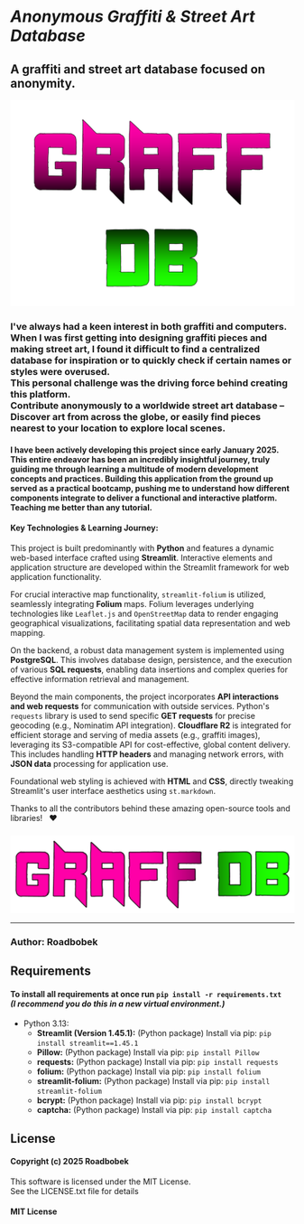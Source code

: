# *Anonymous Graffiti & Street Art Database*

## A graffiti and street art database focused on anonymity.

![GRAFF DB](assets/GRAFF_DB-SCALED-NO-BG-(1).png)

### I've always had a keen interest in both graffiti and computers. <br> When I was first getting into designing graffiti pieces and making street art, I found it difficult to find a centralized database for inspiration or to quickly check if certain names or styles were overused. <br> This personal challenge was the driving force behind creating this platform. <br> Contribute anonymously to a worldwide street art database – Discover art from across the globe, or easily find pieces nearest to your location to explore local scenes.

#### I have been actively developing this project since early January 2025. This entire endeavor has been an incredibly insightful journey, truly guiding me through learning a multitude of modern development concepts and practices. Building this application from the ground up served as a practical bootcamp, pushing me to understand how different components integrate to deliver a functional and interactive platform. Teaching me better than any tutorial.

#### Key Technologies & Learning Journey:

This project is built predominantly with **Python** and features a dynamic web-based interface crafted using **Streamlit**. Interactive elements and application structure are developed within the Streamlit framework for web application functionality.

For crucial interactive map functionality, `streamlit-folium` is utilized, seamlessly integrating **Folium** maps. Folium leverages underlying technologies like `Leaflet.js` and `OpenStreetMap` data to render engaging geographical visualizations, facilitating spatial data representation and web mapping.

On the backend, a robust data management system is implemented using **PostgreSQL**. This involves database design, persistence, and the execution of various **SQL requests**, enabling data insertions and complex queries for effective information retrieval and management.

Beyond the main components, the project incorporates **API interactions and web requests** for communication with outside services. Python's `requests` library is used to send specific **GET requests** for precise geocoding (e.g., Nominatim API integration). **Cloudflare R2** is integrated for efficient storage and serving of media assets (e.g., graffiti images), leveraging its S3-compatible API for cost-effective, global content delivery. This includes handling **HTTP headers** and managing network errors, with **JSON data** processing for application use.

Foundational web styling is achieved with **HTML** and **CSS**, directly tweaking Streamlit's user interface aesthetics using `st.markdown`.

Thanks to all the contributors behind these amazing open-source tools and libraries! &nbsp;&nbsp;❤

###

![GRAFF DB BANNER](assets/GRAFF_DB-BANNER.png)

***

### Author: Roadbobek

## Requirements

#### To install all requirements at once run `pip install -r requirements.txt` <br> *(I recommend you do this in a new virtual environment.)*

* Python 3.13:
    * **Streamlit (Version 1.45.1):** (Python package) Install via pip: `pip install streamlit==1.45.1`
    * **Pillow:** (Python package) Install via pip: `pip install Pillow`
    * **requests:** (Python package) Install via pip: `pip install requests`
    * **folium:** (Python package) Install via pip: `pip install folium`
    * **streamlit-folium:** (Python package) Install via pip: `pip install streamlit-folium`
    * **bcrypt:** (Python package) Install via pip: `pip install bcrypt`
    * **captcha:** (Python package) Install via pip: `pip install captcha`

## License

#### Copyright (c) 2025 Roadbobek

This software is licensed under the MIT License. <br>
See the LICENSE.txt file for details

#### MIT License
